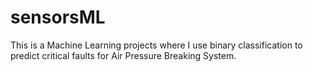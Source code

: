 # sensorsML
This is a Machine Learning projects where I use binary classification to predict critical faults for Air Pressure Breaking System.
